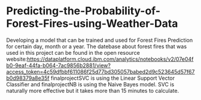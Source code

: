 # Predicting-the-Probability-of-Forest-Fires-using-Weather-Data
Developing a model that can be trained and used for Forest Fires Prediction for certain day, month or a year.
The datebase about forest fires that was used in this project can be found in the open resource website:https://dataplatform.cloud.ibm.com/analytics/notebooks/v2/07e04fb0-9eaf-44fa-b064-7ac9856b2881/view?access_token=4c59dfbbf611086f25d77bd305057babed2d9c523645d57f67b0d98379a8e35f
finalprojectSVC is using the Linear Support Vector Classifier and finalprojectNB is using the Naive Bayes model. SVC is naturally more effective but it takes more than 15 minutes to calculate. 

